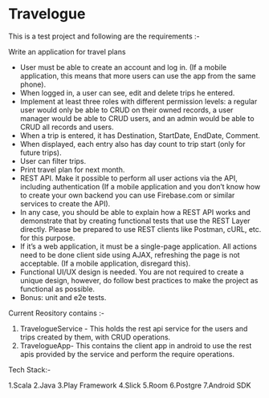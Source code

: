 # Travelogue


This is a test project and following are the requirements :-

Write an application for travel plans

- User must be able to create an account and log in. (If a mobile application, this means that more users can use the app from the same phone).
- When logged in, a user can see, edit and delete trips he entered.
- Implement at least three roles with different permission levels: a regular user would only be able to CRUD on their owned records, a user manager would be able to CRUD users, and an admin would be able to CRUD all records and users.
- When a trip is entered, it has Destination, StartDate, EndDate, Comment.
- When displayed, each entry also has day count to trip start (only for future trips).
- User can filter trips.
- Print travel plan for next month.
- REST API. Make it possible to perform all user actions via the API, including authentication (If a mobile application and you don’t know how to create your own backend you can use Firebase.com or similar services to create the API).
- In any case, you should be able to explain how a REST API works and demonstrate that by creating functional tests that use the REST Layer directly. Please be prepared to use REST clients like Postman, cURL, etc. for this purpose.
- If it’s a web application, it must be a single-page application. All actions need to be done client side using AJAX, refreshing the page is not acceptable. (If a mobile application, disregard this).
- Functional UI/UX design is needed. You are not required to create a unique design, however, do follow best practices to make the project as functional as possible.
- Bonus: unit and e2e tests.



Current Reository contains :-

1. TravelogueService - This holds the rest api service for the users and trips created by them, with CRUD operations.
2. TravelogueApp- This contains the client app in android to use the rest apis provided by the service and perform the require operations.


Tech Stack:-

1.Scala
2.Java
3.Play Framework
4.Slick
5.Room
6.Postgre
7.Android SDK

